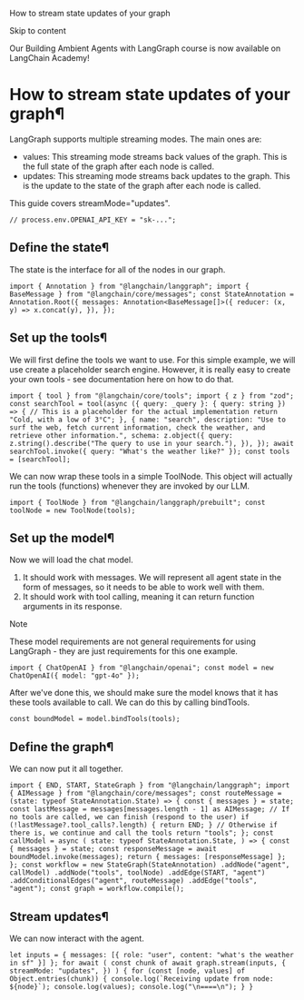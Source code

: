 How to stream state updates of your graph

Skip to content

Our Building Ambient Agents with LangGraph course is now available on LangChain Academy!

# How to stream state updates of your graph¶

LangGraph supports multiple streaming modes. The main ones are:

* values: This streaming mode streams back values of the graph. This is the full state of the graph after each node is called.
* updates: This streaming mode streams back updates to the graph. This is the update to the state of the graph after each node is called.

This guide covers streamMode="updates".

```
// process.env.OPENAI_API_KEY = "sk-...";
```

## Define the state¶

The state is the interface for all of the nodes in our graph.

```
import { Annotation } from "@langchain/langgraph"; import { BaseMessage } from "@langchain/core/messages"; const StateAnnotation = Annotation.Root({ messages: Annotation<BaseMessage[]>({ reducer: (x, y) => x.concat(y), }), });
```

## Set up the tools¶

We will first define the tools we want to use. For this simple example, we will use create a placeholder search engine. However, it is really easy to create your own tools - see documentation here on how to do that.

```
import { tool } from "@langchain/core/tools"; import { z } from "zod"; const searchTool = tool(async ({ query: _query }: { query: string }) => { // This is a placeholder for the actual implementation return "Cold, with a low of 3°C"; }, { name: "search", description: "Use to surf the web, fetch current information, check the weather, and retrieve other information.", schema: z.object({ query: z.string().describe("The query to use in your search."), }), }); await searchTool.invoke({ query: "What's the weather like?" }); const tools = [searchTool];
```

We can now wrap these tools in a simple ToolNode. This object will actually run the tools (functions) whenever they are invoked by our LLM.

```
import { ToolNode } from "@langchain/langgraph/prebuilt"; const toolNode = new ToolNode(tools);
```

## Set up the model¶

Now we will load the chat model.

1. It should work with messages. We will represent all agent state in the form of messages, so it needs to be able to work well with them.
2. It should work with tool calling, meaning it can return function arguments in its response.

Note

These model requirements are not general requirements for using LangGraph - they are just requirements for this one example.

```
import { ChatOpenAI } from "@langchain/openai"; const model = new ChatOpenAI({ model: "gpt-4o" });
```

After we've done this, we should make sure the model knows that it has these tools available to call. We can do this by calling bindTools.

```
const boundModel = model.bindTools(tools);
```

## Define the graph¶

We can now put it all together.

```
import { END, START, StateGraph } from "@langchain/langgraph"; import { AIMessage } from "@langchain/core/messages"; const routeMessage = (state: typeof StateAnnotation.State) => { const { messages } = state; const lastMessage = messages[messages.length - 1] as AIMessage; // If no tools are called, we can finish (respond to the user) if (!lastMessage?.tool_calls?.length) { return END; } // Otherwise if there is, we continue and call the tools return "tools"; }; const callModel = async ( state: typeof StateAnnotation.State, ) => { const { messages } = state; const responseMessage = await boundModel.invoke(messages); return { messages: [responseMessage] }; }; const workflow = new StateGraph(StateAnnotation) .addNode("agent", callModel) .addNode("tools", toolNode) .addEdge(START, "agent") .addConditionalEdges("agent", routeMessage) .addEdge("tools", "agent"); const graph = workflow.compile();
```

## Stream updates¶

We can now interact with the agent.

```
let inputs = { messages: [{ role: "user", content: "what's the weather in sf" }] }; for await ( const chunk of await graph.stream(inputs, { streamMode: "updates", }) ) { for (const [node, values] of Object.entries(chunk)) { console.log(`Receiving update from node: ${node}`); console.log(values); console.log("\n====\n"); } }